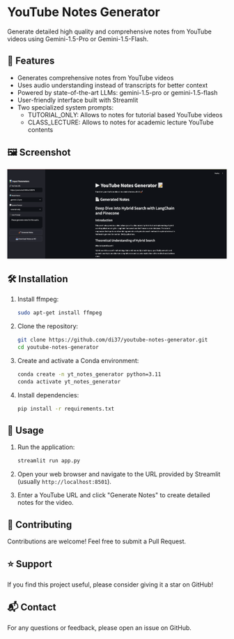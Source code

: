 # YouTube Notes Generator

Generate detailed high quality and comprehensive notes from YouTube videos using Gemini-1.5-Pro or Gemini-1.5-Flash.

## 🚀 Features

- Generates comprehensive notes from YouTube videos
- Uses audio understanding instead of transcripts for better context
- Powered by state-of-the-art LLMs: gemini-1.5-pro or gemini-1.5-flash
- User-friendly interface built with Streamlit
- Two specialized system prompts:
   - TUTORIAL_ONLY: Allows to notes for tutorial based YouTube videos
   - CLASS_LECTURE: Allows to notes for academic lecture YouTube contents

## 🖼️ Screenshot

![Application Screenshot](screenshots/sample.png)

## 🛠️ Installation

1. Install ffmpeg:
   
   ```bash
   sudo apt-get install ffmpeg
   ```

2. Clone the repository:

   ```bash
   git clone https://github.com/di37/youtube-notes-generator.git
   cd youtube-notes-generator
   ```

3. Create and activate a Conda environment:

   ```bash
   conda create -n yt_notes_generator python=3.11
   conda activate yt_notes_generator
   ```

4. Install dependencies:
   ```bash
   pip install -r requirements.txt
   ```

## 🚀 Usage

1. Run the application:

   ```bash
   streamlit run app.py
   ```

2. Open your web browser and navigate to the URL provided by Streamlit (usually `http://localhost:8501`).

3. Enter a YouTube URL and click "Generate Notes" to create detailed notes for the video.

## 🤝 Contributing

Contributions are welcome! Feel free to submit a Pull Request.

## ⭐ Support

If you find this project useful, please consider giving it a star on GitHub!

## 📬 Contact

For any questions or feedback, please open an issue on GitHub.
